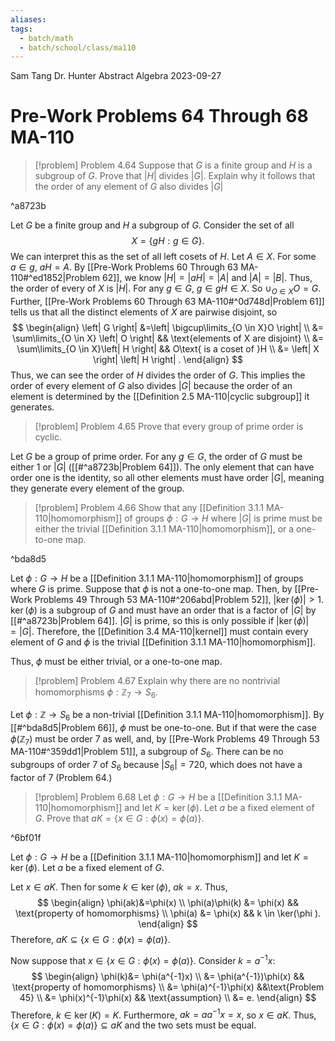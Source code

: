 ```yaml
---
aliases: 
tags:
  - batch/math
  - batch/school/class/ma110
---
```

Sam Tang
Dr. Hunter
Abstract Algebra
2023-09-27
# Pre-Work Problems 64 Through 68 MA-110

> [!problem] Problem 4.64
>     Suppose that $G$ is a finite group and $H$ is a subgroup of $G$. Prove that $\left| H \right|$ divides $\left| G \right|$. Explain why it follows that the order of any element of $G$ also divides $\left| G \right|$

^a8723b

Let $G$ be a finite group and $H$ a subgroup of $G$. Consider the set of all
$$
X=\{ gH: g \in  G \}.
$$
We can interpret this as the set of all left cosets of $H$. Let $A \in X$. For some $a \in g$, $aH=A$. By [[Pre-Work Problems 60 Through 63 MA-110#^ed1852|Problem 62]], we know $\left| H \right|=\left| aH \right|=\left| A \right|$ and $\left| A \right|=\left| B \right|$. Thus, the order of every of $X$ is $\left| H \right|$. For any $g \in G$, $g \in gH\in X$. So $\cup_{O \in X} O=G$. Further, [[Pre-Work Problems 60 Through 63 MA-110#^0d748d|Problem 61]] tells us that all the distinct elements of $X$ are pairwise disjoint, so
$$
\begin{align}
\left| G \right| &=\left| \bigcup\limits_{O \in  X}O \right|  \\
&=  \sum\limits_{O \in  X} \left| O \right| && \text{elements of X are disjoint}  \\
&= \sum\limits_{O \in  X}\left| H \right| && O\text{ is a coset of }H \\
&= \left| X \right| \left| H \right| .
\end{align}
$$
Thus, we can see the order of $H$ divides the order of $G$. This implies the order of every element of $G$ also divides $\left| G \right|$ because the order of an element is determined by the [[Definition 2.5 MA-110|cyclic subgroup]] it generates.

> [!problem] Problem 4.65
> Prove that every group of prime order is cyclic.

Let $G$ be a group of prime order. For any $g \in G$, the order of $G$ must be either $1$ or $\left| G \right|$  ([[#^a8723b|Problem 64]]). The only element that can have order one is the identity, so all other elements must have order $\left| G \right|$, meaning they generate every element of the group.

> [!problem] Problem 4.66
> Show that any [[Definition 3.1.1 MA-110|homomorphism]] of groups $\phi:G\longrightarrow H$ where $\left| G \right|$ is prime must be either the trivial [[Definition 3.1.1 MA-110|homomorphism]], or a one-to-one map.

^bda8d5

Let $\phi:G\longrightarrow H$ be a [[Definition 3.1.1 MA-110|homomorphism]] of groups where $G$ is prime. Suppose that $\phi$ is not a one-to-one map. Then, by [[Pre-Work Problems 49 Through  53 MA-110#^206abd|Problem 52]], $\left| \ker(\phi) \right|>1$. $\ker(\phi)$ is a subgroup of $G$ and must have an order that is a factor of $\left| G \right|$ by [[#^a8723b|Problem 64]]. $\left| G \right|$ is prime, so this is only possible if $\left| \ker(\phi) \right|=\left| G \right|$. Therefore, the [[Definition 3.4 MA-110|kernel]] must contain every element of $G$ and $\phi$ is the trivial [[Definition 3.1.1 MA-110|homomorphism]].

Thus, $\phi$ must be either trivial, or a one-to-one map.

> [!problem] Problem 4.67
> Explain why there are no nontrivial homomorphisms $\phi:\mathbb{Z}_{7}\longrightarrow S_{6}$.

Let $\phi:\mathbb{Z}\longrightarrow S_{6}$ be a non-trivial [[Definition 3.1.1 MA-110|homomorphism]].
By [[#^bda8d5|Problem 66]], $\phi$ must be one-to-one. But if that were the case $\phi(\mathbb{Z}_{7})$ must be order 7 as well, and, by [[Pre-Work Problems 49 Through  53 MA-110#^359dd1|Problem 51]], a subgroup of $S_{6}$. There can be no subgroups of order 7 of $S_{6}$ because $\left| S_{6} \right|=720$, which does not have a factor of 7 (Problem 64.)

> [!problem] Problem 6.68
> Let $\phi:G\longrightarrow H$ be a [[Definition 3.1.1 MA-110|homomorphism]] and let $K=\ker(\phi)$. Let $a$ be a fixed element of $G.$ Prove that $aK=\{ x \in G : \phi(x)=\phi(a) \}$.

^6bf01f

Let $\phi:G\longrightarrow H$ be a [[Definition 3.1.1 MA-110|homomorphism]] and let $K=\ker(\phi)$. Let $a$ be a fixed element of $G$.

Let $x \in aK$. Then for some $k \in \ker(\phi)$, $ak=x$. Thus,
$$
\begin{align}
\phi(ak)&=\phi(x) \\
\phi(a)\phi(k) &= \phi(x) && \text{property of homomorphisms} \\
\phi(a) &= \phi(x) && k \in  \ker(\phi ).
\end{align}
$$
Therefore, $aK \subseteq \{ x \in G : \phi(x)=\phi(a) \}$.

<div class="page-break" style="page-break-after: always;"></div> 

Now suppose that $x \in \{ x \in G : \phi(x)=\phi(a) \}$. Consider $k=a^{-1}x$:
$$
\begin{align}
\phi(k)&= \phi(a^{-1}x) \\
&= \phi(a^{-1})\phi(x) && \text{property of homomorphisms} \\
&= \phi(a)^{-1}\phi(x) &&\text{Problem 45} \\
&= \phi(x)^{-1}\phi(x) && \text{assumption} \\
&= e.
\end{align}
$$
Therefore, $k \in \ker(K)=K$. Furthermore, $ak=aa^{-1}x=x$, so $x \in aK$. Thus, $\{ x \in G : \phi(x)=\phi(a) \}\subseteq aK$ and the two sets must be equal.
